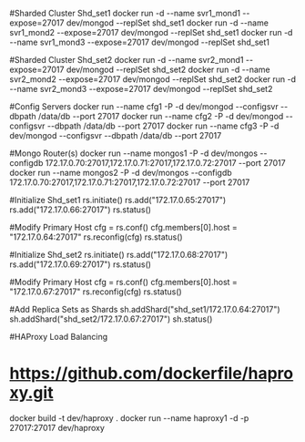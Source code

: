 #Sharded Cluster Shd_set1
docker run -d --name svr1_mond1 --expose=27017 dev/mongod --replSet shd_set1
docker run -d --name svr1_mond2 --expose=27017 dev/mongod --replSet shd_set1
docker run -d --name svr1_mond3 --expose=27017 dev/mongod --replSet shd_set1

#Sharded Cluster Shd_set2
docker run -d --name svr2_mond1 --expose=27017 dev/mongod --replSet shd_set2
docker run -d --name svr2_mond2 --expose=27017 dev/mongod --replSet shd_set2
docker run -d --name svr2_mond3 --expose=27017 dev/mongod --replSet shd_set2

#Config Servers
docker run --name cfg1 -P -d dev/mongod --configsvr --dbpath /data/db --port 27017
docker run --name cfg2 -P -d dev/mongod --configsvr --dbpath /data/db --port 27017
docker run --name cfg3 -P -d dev/mongod --configsvr --dbpath /data/db --port 27017

#Mongo Router(s)
docker run --name mongos1 -P -d dev/mongos --configdb 172.17.0.70:27017,172.17.0.71:27017,172.17.0.72:27017 --port 27017
docker run --name mongos2 -P -d dev/mongos --configdb 172.17.0.70:27017,172.17.0.71:27017,172.17.0.72:27017 --port 27017

#Initialize Shd_set1
rs.initiate()
rs.add("172.17.0.65:27017")
rs.add("172.17.0.66:27017")
rs.status()

#Modify Primary Host
cfg = rs.conf()
cfg.members[0].host = "172.17.0.64:27017"
rs.reconfig(cfg)
rs.status()

#Initialize Shd_set2
rs.initiate()
rs.add("172.17.0.68:27017")
rs.add("172.17.0.69:27017")
rs.status()

#Modify Primary Host
cfg = rs.conf()
cfg.members[0].host = "172.17.0.67:27017"
rs.reconfig(cfg)
rs.status()

#Add Replica Sets as Shards
sh.addShard("shd_set1/172.17.0.64:27017")
sh.addShard("shd_set2/172.17.0.67:27017")
sh.status()

#HAProxy Load Balancing
# https://github.com/dockerfile/haproxy.git
docker build -t dev/haproxy .
docker run --name haproxy1 -d -p 27017:27017 dev/haproxy

